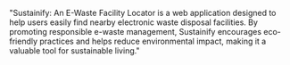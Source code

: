 "Sustainify: An E-Waste Facility Locator is a web application designed to help users easily find nearby electronic waste disposal facilities. By promoting responsible e-waste management, Sustainify encourages eco-friendly practices and helps reduce environmental impact, making it a valuable tool for sustainable living."
